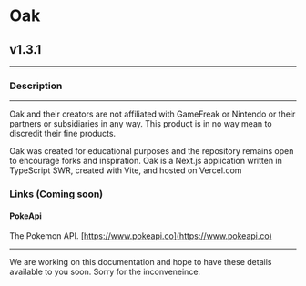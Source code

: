 # Oak

## v1.3.1

---

### Description

---

Oak and their creators are not affiliated with GameFreak or Nintendo or their partners or subsidiaries in any way. This product is in no way mean to discredit their fine products.

Oak was created for educational purposes and the repository remains open to encourage forks and inspiration. Oak is a Next.js application written in TypeScript SWR, created with Vite, and hosted on Vercel.com

### Links (Coming soon)

#### PokeApi

The Pokemon API.
[https://www.pokeapi.co](https://www.pokeapi.co)

---

We are working on this documentation and hope to have these details available to you soon. Sorry for the inconveneince.
